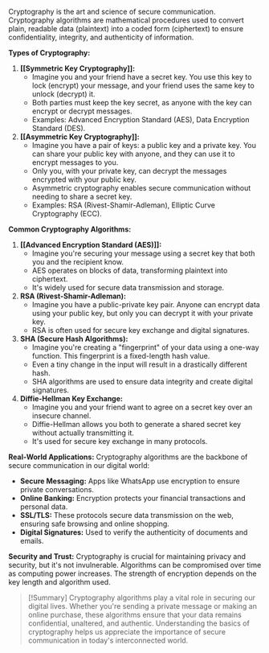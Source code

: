 Cryptography is the art and science of secure communication. Cryptography algorithms are mathematical procedures used to convert plain, readable data (plaintext) into a coded form (ciphertext) to ensure confidentiality, integrity, and authenticity of information.

**Types of Cryptography:**
1. **[[Symmetric Key Cryptography]]:**
    - Imagine you and your friend have a secret key. You use this key to lock (encrypt) your message, and your friend uses the same key to unlock (decrypt) it.
    - Both parties must keep the key secret, as anyone with the key can encrypt or decrypt messages.
    - Examples: Advanced Encryption Standard (AES), Data Encryption Standard (DES).
2. **[[Asymmetric Key Cryptography]]:**
    - Imagine you have a pair of keys: a public key and a private key. You can share your public key with anyone, and they can use it to encrypt messages to you.
    - Only you, with your private key, can decrypt the messages encrypted with your public key.
    - Asymmetric cryptography enables secure communication without needing to share a secret key.
    - Examples: RSA (Rivest-Shamir-Adleman), Elliptic Curve Cryptography (ECC).

**Common Cryptography Algorithms:**
1. **[[Advanced Encryption Standard (AES)]]:**
    - Imagine you're securing your message using a secret key that both you and the recipient know.
    - AES operates on blocks of data, transforming plaintext into ciphertext.
    - It's widely used for secure data transmission and storage.
2. **RSA (Rivest-Shamir-Adleman):**
    - Imagine you have a public-private key pair. Anyone can encrypt data using your public key, but only you can decrypt it with your private key.
    - RSA is often used for secure key exchange and digital signatures.
3. **SHA (Secure Hash Algorithms):**
    - Imagine you're creating a "fingerprint" of your data using a one-way function. This fingerprint is a fixed-length hash value.
    - Even a tiny change in the input will result in a drastically different hash.
    - SHA algorithms are used to ensure data integrity and create digital signatures.
4. **Diffie-Hellman Key Exchange:**
    - Imagine you and your friend want to agree on a secret key over an insecure channel.
    - Diffie-Hellman allows you both to generate a shared secret key without actually transmitting it.
    - It's used for secure key exchange in many protocols.

**Real-World Applications:**
Cryptography algorithms are the backbone of secure communication in our digital world:
- **Secure Messaging:** Apps like WhatsApp use encryption to ensure private conversations.
- **Online Banking:** Encryption protects your financial transactions and personal data.
- **SSL/TLS:** These protocols secure data transmission on the web, ensuring safe browsing and online shopping.
- **Digital Signatures:** Used to verify the authenticity of documents and emails.

**Security and Trust:**
Cryptography is crucial for maintaining privacy and security, but it's not invulnerable. Algorithms can be compromised over time as computing power increases. The strength of encryption depends on the key length and algorithm used.

>[!Summary]
>Cryptography algorithms play a vital role in securing our digital lives. Whether you're sending a private message or making an online purchase, these algorithms ensure that your data remains confidential, unaltered, and authentic. Understanding the basics of cryptography helps us appreciate the importance of secure communication in today's interconnected world.